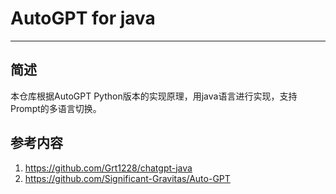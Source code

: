 # AutoGPT for java
----------------------------------

## 简述
本仓库根据AutoGPT Python版本的实现原理，用java语言进行实现，支持Prompt的多语言切换。

## 参考内容
1. https://github.com/Grt1228/chatgpt-java
2. https://github.com/Significant-Gravitas/Auto-GPT
